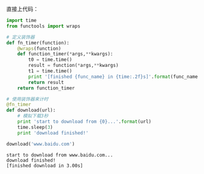 直接上代码：

```python
import time
from functools import wraps

# 定义装饰器
def fn_timer(function):
    @wraps(function)
    def function_timer(*args,**kwargs):
        t0 = time.time()
        result = function(*args,**kwargs)
        t1 = time.time()
        print '[finished {func_name} in {time:.2f}s]'.format(func_name = function.__name__,time = t1 - t0)
        return result
    return function_timer

# 使用装饰器来计时
@fn_timer
def download(url):
    # 模拟下载3秒
    print 'start to download from {0}...'.format(url)
    time.sleep(3)
    print 'download finished!'

download('www.baidu.com')
```

    start to download from www.baidu.com...
    download finished!
    [finished download in 3.00s]
